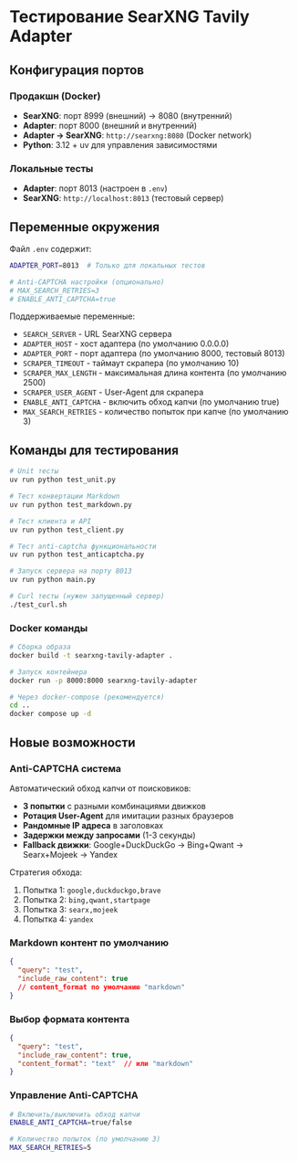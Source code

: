 # Тестирование SearXNG Tavily Adapter

## Конфигурация портов

### Продакшн (Docker)
- **SearXNG**: порт 8999 (внешний) → 8080 (внутренний)
- **Adapter**: порт 8000 (внешний и внутренний)
- **Adapter → SearXNG**: `http://searxng:8080` (Docker network)
- **Python**: 3.12 + uv для управления зависимостями

### Локальные тесты
- **Adapter**: порт 8013 (настроен в `.env`)
- **SearXNG**: `http://localhost:8013` (тестовый сервер)

## Переменные окружения

Файл `.env` содержит:
```bash
ADAPTER_PORT=8013  # Только для локальных тестов

# Anti-CAPTCHA настройки (опционально)
# MAX_SEARCH_RETRIES=3
# ENABLE_ANTI_CAPTCHA=true
```

Поддерживаемые переменные:
- `SEARCH_SERVER` - URL SearXNG сервера
- `ADAPTER_HOST` - хост адаптера (по умолчанию 0.0.0.0)
- `ADAPTER_PORT` - порт адаптера (по умолчанию 8000, тестовый 8013)
- `SCRAPER_TIMEOUT` - таймаут скрапера (по умолчанию 10)
- `SCRAPER_MAX_LENGTH` - максимальная длина контента (по умолчанию 2500)
- `SCRAPER_USER_AGENT` - User-Agent для скрапера
- `ENABLE_ANTI_CAPTCHA` - включить обход капчи (по умолчанию true)
- `MAX_SEARCH_RETRIES` - количество попыток при капче (по умолчанию 3)

## Команды для тестирования

```bash
# Unit тесты
uv run python test_unit.py

# Тест конвертации Markdown
uv run python test_markdown.py

# Тест клиента и API
uv run python test_client.py

# Тест anti-captcha функциональности
uv run python test_anticaptcha.py

# Запуск сервера на порту 8013
uv run python main.py

# Curl тесты (нужен запущенный сервер)
./test_curl.sh
```

### Docker команды
```bash
# Сборка образа
docker build -t searxng-tavily-adapter .

# Запуск контейнера
docker run -p 8000:8000 searxng-tavily-adapter

# Через docker-compose (рекомендуется)
cd ..
docker compose up -d
```

## Новые возможности

### Anti-CAPTCHA система
Автоматический обход капчи от поисковиков:
- **3 попытки** с разными комбинациями движков
- **Ротация User-Agent** для имитации разных браузеров
- **Рандомные IP адреса** в заголовках 
- **Задержки между запросами** (1-3 секунды)
- **Fallback движки**: Google+DuckDuckGo → Bing+Qwant → Searx+Mojeek → Yandex

Стратегия обхода:
1. Попытка 1: `google,duckduckgo,brave`
2. Попытка 2: `bing,qwant,startpage` 
3. Попытка 3: `searx,mojeek`
4. Попытка 4: `yandex`

### Markdown контент по умолчанию
```json
{
  "query": "test",
  "include_raw_content": true
  // content_format по умолчанию "markdown"
}
```

### Выбор формата контента
```json
{
  "query": "test", 
  "include_raw_content": true,
  "content_format": "text"  // или "markdown"
}
```

### Управление Anti-CAPTCHA
```bash
# Включить/выключить обход капчи
ENABLE_ANTI_CAPTCHA=true/false

# Количество попыток (по умолчанию 3)
MAX_SEARCH_RETRIES=5
```